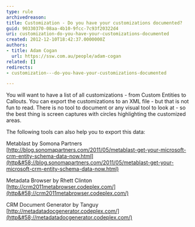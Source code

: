 ```yaml
---
type: rule
archivedreason: 
title: Customization - Do you have your customizations documented?
guid: 90330370-08aa-4b10-9fcc-7c93f20322d4
uri: customization-do-you-have-your-customizations-documented
created: 2012-12-10T18:42:37.0000000Z
authors:
- title: Adam Cogan
  url: https://ssw.com.au/people/adam-cogan
related: []
redirects:
- customization---do-you-have-your-customizations-documented

---
```


You will want to have a list of all customizations - from Custom Entities to Callouts.           You can export the customizations to an XML file - but that is not fun to read.           There is no tool to document or any visual tool to look at - so the best thing is           screen captures with circles highlighting the customized areas.

<!--endintro-->

The following tools can also help you to export this data:

Metablast by Somona Partners [http://blog.sonomapartners.com/2011/05/metablast-get-your-microsoft-crm-entity-schema-data-now.html](http&#58;//blog.sonomapartners.com/2011/05/metablast-get-your-microsoft-crm-entity-schema-data-now.html)

Metadata Browser by Rhett Clinton [http://crm2011metabrowser.codeplex.com/](http&#58;//crm2011metabrowser.codeplex.com/)

CRM Document Generator by Tanguy [http://metadatadocgenerator.codeplex.com/](http&#58;//metadatadocgenerator.codeplex.com/)

